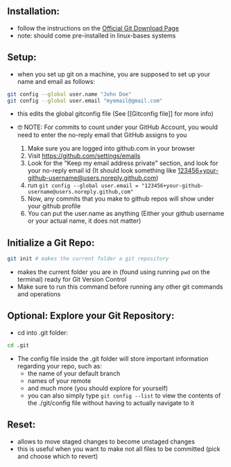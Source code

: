 
## Installation:
- follow the instructions on the [Official Git Download Page](https://git-scm.com/downloads)
- note: should come pre-installed in linux-bases systems

## Setup:
- when you set up git on a machine, you are supposed to set up your name and email as follows:
```bash
git config --global user.name "John Doe"
git config --global user.email "myemail@gmail.com"
```
- this edits the global gitconfig file (See [[Gitconfig file]] for more info)

- 🤓 NOTE: For commits to count under your GitHub Account, you would need to enter the no-reply email that GitHub assigns to you
	1. Make sure you are logged into github.com in your browser
	2. Visit https://github.com/settings/emails
	3. Look for the "Keep my email address private" section, and look for your no-reply email id (It should look something like 123456+your-github-username@users.noreply.github.com)
	4. run `git config --global user.email = "123456+your-github-username@users.noreply.github,com"`
	5. Now, any commits that you make to github repos will show under your github profile
	6. You can put the user.name as anything (Either your github username or your actual name, it does not matter)

## Initialize a Git Repo:
```bash
git init # makes the current folder a git repository
```
- makes the current folder you are in (found using running `pwd` on the terminal) ready for Git Version Control
- Make sure to run this command before running any other git commands and operations

## Optional: Explore your Git Repository:
- cd into .git folder:
```bash
cd .git
```
- The config file inside the .git folder will store important information regarding your repo, such as:
	- the name of your default branch
	- names of your remote
	- and much more (you should explore for yourself)
	- you can also simply type `git config --list` to view the contents of the ./git/config file without having to actually navigate to it













## Reset:
- allows to move staged changes to become unstaged changes
- this is useful when you want to make not all files to be committed (pick and choose which to revert)

